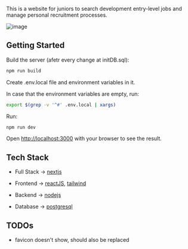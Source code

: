 This is a website for juniors to search development entry-level jobs and manage personal recruitment processes.

![image](https://github.com/user-attachments/assets/ea48b3c2-8958-47ad-9524-554fdfff4379)


## Getting Started
Build the server (afetr every change at initDB.sql):

```bash
npm run build
```
Create .env.local file and environment variables in it.

In case that the environment variables are empty, run:

```bash
export $(grep -v '^#' .env.local | xargs)
```

Run:

```bash
npm run dev
```

Open [http://localhost:3000](http://localhost:3000) with your browser to see the result.

## Tech Stack
* Full Stack -> [nextjs](https://nextjs.org/)

* Frontend -> [reactJS](https://react.dev/), [tailwind](https://tailwindcss.com/)

* Backend -> [nodejs](https://nodejs.org/en)

* Database -> [postgresql](https://www.postgresql.org/)

## TODOs
* favicon doesn't show, should also be replaced